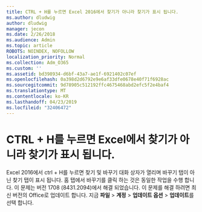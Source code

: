 ```yaml
---
title: CTRL + H를 누르면 Excel 2016에서 찾기가 아니라 찾기가 표시 됩니다.
ms.author: dludwig
author: dludwig
manager: jecon
ms.date: 2/26/2018
ms.audience: Admin
ms.topic: article
ROBOTS: NOINDEX, NOFOLLOW
localization_priority: Normal
ms.collection: Adm_O365
ms.custom: ''
ms.assetid: bd398934-d6bf-43a7-ae1f-6921402c07ef
ms.openlocfilehash: 0a398d2d6792e9e6af33dfe0678e40f71f6928ac
ms.sourcegitcommit: 9d78905c512192ffc4675468abd2efc5f2e4baf4
ms.translationtype: MT
ms.contentlocale: ko-KR
ms.lasthandoff: 04/23/2019
ms.locfileid: "32406472"
---
```

# <a name="ctrlh-shows-find-not-replace-in-excel"></a>CTRL + H를 누르면 Excel에서 찾기가 아니라 찾기가 표시 됩니다.

Excel 2016에서 ctrl + H를 누르면 찾기 및 바꾸기 대화 상자가 열리며 바꾸기 탭이 아닌 찾기 탭이 표시 됩니다. 홈 탭에서 바꾸기를 클릭 하는 것은 동일한 작업을 수행 합니다. 이 문제는 버전 1708 (8431.2094)에서 해결 되었습니다. 이 문제를 해결 하려면 최신 버전의 Office로 업데이트 합니다. 지금 **파일** \> **계정** \> **업데이트 옵션** \> **업데이트**를 선택 합니다.
  

